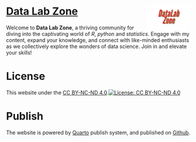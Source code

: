 # [Data Lab Zone](https://datalabzone.com/) <img src="images/logo.png" align="right" width="120" />

Welcome to **Data Lab Zone**, a thriving community for diving into the captivating world of *R*, *python* and *statistics*. Engage with my content, expand your knowledge, and connect with like-minded enthusiasts as we collectively explore the wonders of data science. Join in and elevate your skills!

# License

This website under the [CC BY-NC-ND 4.0](LICENSE.md).[![License: CC BY-NC-ND 4.0](https://img.shields.io/badge/License-CC_BY--NC--ND_4.0-lightgrey.svg)](https://creativecommons.org/licenses/by-nc-nd/4.0/)

# Publish

The website is powered by [Quarto](https://quarto.org/) publish system, and published on [Github](https://github.com/NING3739/datalabzone).

